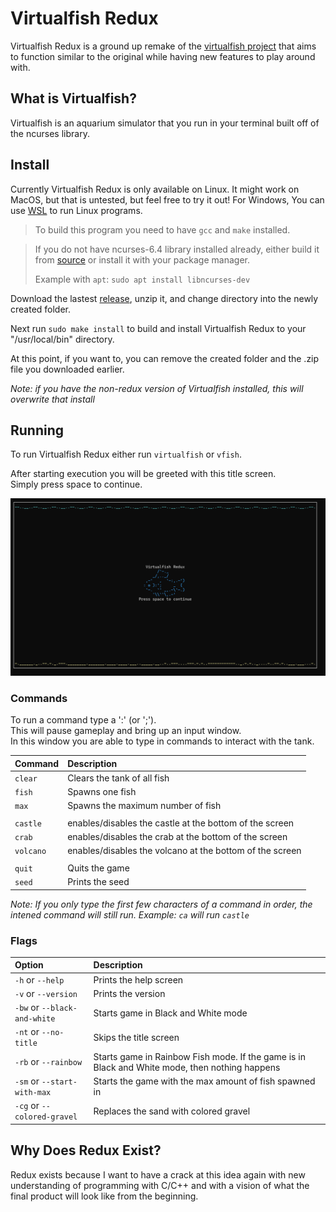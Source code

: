 # Virtualfish Redux
Virtualfish Redux is a ground up remake of the [virtualfish project](https://www.github.com/kirkseytc/virtualfish) that aims 
to function similar to the original while having new features to play around with.

## What is Virtualfish?
Virtualfish is an aquarium simulator that you run in your terminal built off of the ncurses library.

## Install
Currently Virtualfish Redux is only available on Linux. 
It might work on MacOS, but that is untested, but feel free to try it out! 
For Windows, You can use [WSL](https://learn.microsoft.com/en-us/windows/wsl/install) to run Linux programs.

> To build this program you need to have `gcc` and `make` installed.

> If you do not have ncurses-6.4 library installed already, either build it from [source](https://invisible-island.net/ncurses/#download)
> or install it with your package manager.
>
> Example with `apt`: `sudo apt install libncurses-dev`

Download the lastest [release](https://github.com/kirkseytc/virtualfish-redux/releases), unzip it, and change directory into the newly created folder.

Next run `sudo make install` to build and install Virtualfish Redux to your "/usr/local/bin" directory.

At this point, if you want to, you can remove the created folder and the .zip file you downloaded earlier.

_Note: if you have the non-redux version of Virtualfish installed, this will overwrite that install_

## Running
To run Virtualfish Redux either run `virtualfish` or `vfish`.

After starting execution you will be greeted with this title screen.  
Simply press space to continue.

<img src="imgs/title_screen.png" alt="Screenshot of the Title Screen" width="640">

### Commands
To run a command type a ':' (or ';').  
This will pause gameplay and bring up an input window.  
In this window you are able to type in commands to interact with the tank.  

|Command|Description|
|:-|:-|
|`clear`|Clears the tank of all fish|
|`fish`|Spawns one fish|
|`max`|Spawns the maximum number of fish|
||||
|`castle`|enables/disables the castle at the bottom of the screen|
|`crab`|enables/disables the crab at the bottom of the screen|
|`volcano`|enables/disables the volcano at the bottom of the screen|
||||
|`quit`|Quits the game|
|`seed`|Prints the seed|

_Note: If you only type the first few characters of a command in order, the intened command will still run. Example: `ca` will run `castle`_

### Flags
|Option|Description|
|:-|:-|
|`-h` or `--help`|Prints the help screen|
|`-v` or `--version`|Prints the version|
|`-bw` or `--black-and-white`|Starts game in Black and White mode|
|`-nt` or `--no-title`|Skips the title screen|
|`-rb` or `--rainbow`|Starts game in Rainbow Fish mode. If the game is in Black and White mode, then nothing happens|
|`-sm` or `--start-with-max`|Starts the game with the max amount of fish spawned in|
|`-cg` or `--colored-gravel`|Replaces the sand with colored gravel|

## Why Does Redux Exist?
Redux exists because I want to have a crack at this idea again with
new understanding of programming with C/C++ and with a vision of 
what the final product will look like from the beginning.

